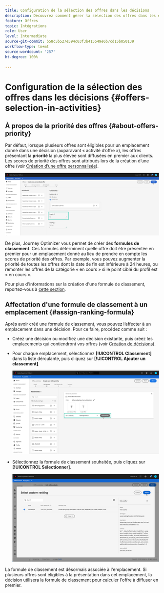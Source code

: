 ```yaml
---
title: Configuration de la sélection des offres dans les décisions
description: Découvrez comment gérer la sélection des offres dans les décisions.
feature: Offres
topic: Intégrations
role: User
level: Intermediate
source-git-commit: b58c5b527e594c03f3b415549e6b7cd15b050139
workflow-type: tm+mt
source-wordcount: '257'
ht-degree: 100%

---
```


# Configuration de la sélection des offres dans les décisions {#offers-selection-in-activities}

## À propos de la priorité des offres {#about-offers-priority}

Par défaut, lorsque plusieurs offres sont éligibles pour un emplacement donné dans une décision (auparavant « activité d’offre »), les offres présentant la **priorité** la plus élevée sont diffusées en premier aux clients. Les scores de priorité des offres sont attribués lors de la création d’une offre (voir [Création d’une offre personnalisée](../offer-library/creating-personalized-offers.md)).

![](../../assets/offer-priority.png)

De plus, Journey Optimizer vous permet de créer des **formules de classement**. Ces formules déterminent quelle offre doit être présentée en premier pour un emplacement donné au lieu de prendre en compte les scores de priorité des offres. Par exemple, vous pouvez augmenter la priorité de toutes les offres dont la date de fin est inférieure à 24 heures, ou remonter les offres de la catégorie « en cours » si le point ciblé du profil est « en cours ».

Pour plus d&#39;informations sur la création d&#39;une formule de classement, reportez-vous à [cette section](../offer-library/create-ranking-formulas.md).

## Affectation d&#39;une formule de classement à un emplacement {#assign-ranking-formula}

Après avoir créé une formule de classement, vous pouvez l’affecter à un emplacement dans une décision. Pour ce faire, procédez comme suit :

* Créez une décision ou modifiez une décision existante, puis créez les emplacements qui contiendront vos offres (voir [Création de décisions](../offer-activities/create-offer-activities.md)).

* Pour chaque emplacement, sélectionnez **[!UICONTROL Classement]** dans la liste déroulante, puis cliquez sur **[!UICONTROL Ajouter un classement]**.

   ![](../../assets/offer-activity-ranking.png)

* Sélectionnez la formule de classement souhaitée, puis cliquez sur **[!UICONTROL Sélectionner]**.

   ![](../../assets/ranking-selection.png)

La formule de classement est désormais associée à l&#39;emplacement. Si plusieurs offres sont éligibles à la présentation dans cet emplacement, la décision utilisera la formule de classement pour calculer l&#39;offre à diffuser en premier.
